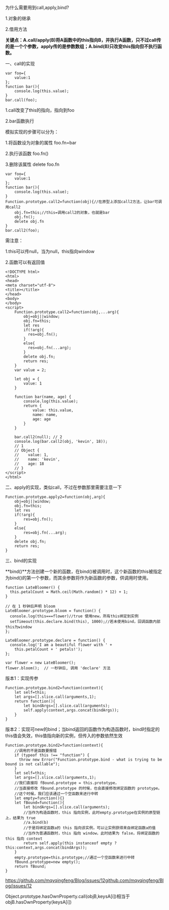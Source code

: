 为什么需要用到call,apply,bind?

1.对象的继承

2.借用方法

**关键点：A.call/apply(B)将A函数中的this指向B，并执行A函数，只不过call传的是一个个参数，apply传的是参数数组；A.bind(B)只改变this指向但不执行函数。**

一、call的实现

```
var foo={
    value:1
};
function bar(){
    console.log(this.value);
}
bar.call(foo);
```

1.call改变了this的指向，指向到foo

2.bar函数执行

模拟实现的步骤可以分为：

1.将函数设为对象的属性  foo.fn=bar

2.执行该函数  foo.fn()

3.删除该属性  delete foo.fn

```
var foo={
    value:1
};
function bar(){
    console.log(this.value);
}
Function.prototype.call2=function(obj){//在原型上添加call2方法，让bar可调用call2
    obj.fn=this;//this=调用call2的对象，也就是bar
    obj.fn();
    delete obj.fn
}
bar.call2(foo);
```

需注意：

1.this可以传null，当为null，this指向window

2.函数可以有返回值

```
<!DOCTYPE html>
<html>
<head>
<meta charset="utf-8">
<title></title>
</head>
<body>
</body>
<script>
    Function.prototype.call2=function(obj,...arg){
        obj=obj||window;
        obj.fn=this;
        let res
        if(!arg){
          res=obj.fn();
        }
        else{
          res=obj.fn(...arg);
        }
        delete obj.fn;
        return res;
    }
    var value = 2;

    let obj = {
        value: 1
    }

    function bar(name, age) {
        console.log(this.value);
        return {
            value: this.value,
            name: name,
            age: age
        }
    }

    bar.call2(null); // 2
    console.log(bar.call2(obj, 'kevin', 18));
    // 1
    // Object {
    //    value: 1,
    //    name: 'kevin',
    //    age: 18
    // }
</script>
</html>
```

二、apply的实现，类似call，不过在参数那里需要注意一下

```
Function.prototype.apply2=function(obj,arg){
    obj=obj||window;
    obj.fn=this;
    let res
    if(!arg){
        res=obj.fn();
    }
    else{
        res=obj.fn(...arg);
    }
    delete obj.fn;
    return res;
}
```

三、bind的实现

**bind()**方法创建一个新的函数，在bind()被调用时，这个新函数的this被指定为bind()的第一个参数，而其余参数将作为新函数的参数，供调用时使用。

```
function LateBloomer() {
  this.petalCount = Math.ceil(Math.random() * 12) + 1;
}

// 在 1 秒钟后声明 bloom
LateBloomer.prototype.bloom = function() {
  console.log(this===flower)//true 使用new，所有this绑定到实例
  setTimeout(this.declare.bind(this), 1000);//若未使用bind，回调函数内部this为window
};

LateBloomer.prototype.declare = function() {
  console.log('I am a beautiful flower with ' +
    this.petalCount + ' petals!');
};

var flower = new LateBloomer();
flower.bloom();  // 一秒钟后, 调用 'declare' 方法
```

版本1：实现传参

```
Function.prototype.bind2=function(context){
    let self=this;
    let args=[].slice.call(arguments,1);
    return function(){
        let bindArgs=[].slice.call(arguments);
        self.apply(context,args.concat(bindArgs));
    }
}
```

版本2：实现可new的bind；当bind返回的函数作为构造函数时，bind时指定的this值会失效，this值指向新的实例，但传入的参数依然生效

```
Function.prototype.bind2=function(context){
    //调用的不是函数要报错
    if (typeof this !== "function") {
      throw new Error("Function.prototype.bind - what is trying to be bound is not callable");
    }
    let self=this;
    let args=[].slice.call(arguments,1);
    //我们直接将 fBound.prototype = this.prototype，
    //当直接修改 fBound.prototype 的时候，也会直接修改绑定函数的 prototype。
    //这个时候，我们应该通过一个空函数来进行中转
    let empty=function(){}
    let fBound=function(){
        let bindArgs=[].slice.call(arguments);
        //当作为构造函数时，this 指向实例，此时empty.prototype在实例的原型链上，结果为 true
        //a.bind(b)
        //于是将绑定函数a的 this 指向该实例，可以让实例获得来自绑定函数a的值
        //当作为普通函数时，this 指向 window，此时结果为 false，将绑定函数的 this 指向 context
        return self.apply(this instanceof empty ? this:context,args.concat(bindArgs));
    }
    empty.prototype=this.prototype;//通过一个空函数来进行中转
    fBound.prototype=new empty();
    return fBound;
}
```

https://github.com/mqyqingfeng/Blog/issues/12github.com/mqyqingfeng/Blog/issues/12

Object.prototype.hasOwnProperty.call(objB,keysA[i])相当于 objB.hasOwnProperty(keysA[i])